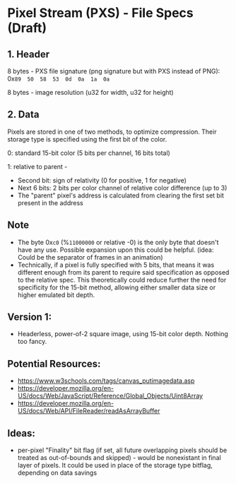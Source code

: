 # Pixel Stream (PXS) - File Specs (Draft)

## 1. Header

8 bytes - PXS file signature (png signature but with PXS instead of PNG): 0x`89  50  58  53  0d  0a  1a  0a`

8 bytes - image resolution (u32 for width, u32 for height)

## 2. Data

Pixels are stored in one of two methods, to optimize compression. Their storage type is specified using the first bit of the color. 

0: standard 15-bit color (5 bits per channel, 16 bits total)

1: relative to parent -
 - Second bit: sign of relativity (0 for positive, 1 for negative)
 - Next 6 bits: 2 bits per color channel of relative color difference (up to 3)
 - The "parent" pixel's address is calculated from clearing the first set bit present in the address

## Note

 - The byte 0x`c0` (%`11000000` or relative -0) is the only byte that doesn't have any use. Possible expansion upon this could be helpful. (idea: Could be the separator of frames in an animation)
 - Technically, if a pixel is fully specified with 5 bits, that means it was different enough from its parent to require said specification as opposed to the relative spec. This theoretically could reduce further the need for specificity for the 15-bit method, allowing either smaller data size or higher emulated bit depth.



## Version 1:
 - Headerless, power-of-2 square image, using 15-bit color depth. Nothing too fancy. 


## Potential Resources:
 - https://www.w3schools.com/tags/canvas_putimagedata.asp
 - https://developer.mozilla.org/en-US/docs/Web/JavaScript/Reference/Global_Objects/Uint8Array
 - https://developer.mozilla.org/en-US/docs/Web/API/FileReader/readAsArrayBuffer


## Ideas:
 - per-pixel "Finality" bit flag (if set, all future overlapping pixels should be treated as out-of-bounds and skipped) - would be nonexistant in final layer of pixels. It could be used in place of the storage type bitflag, depending on data savings
